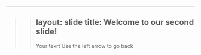 ---
> > layout: slide
> > title: Welcome to our second slide!
> > ---
> > Your texrt
> > Use the left arrow to go back
